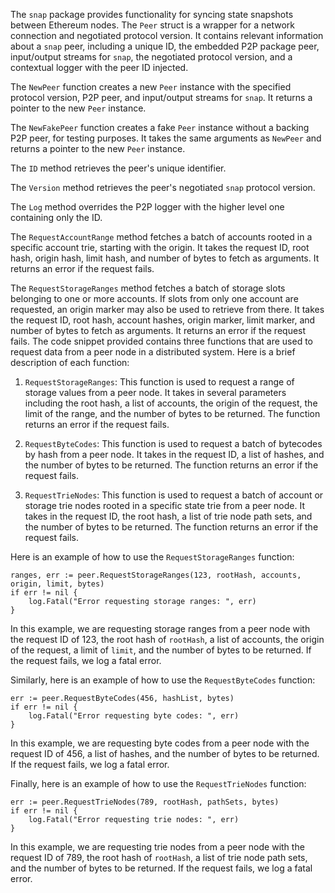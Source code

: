 The `snap` package provides functionality for syncing state snapshots between Ethereum nodes. The `Peer` struct is a wrapper for a network connection and negotiated protocol version. It contains relevant information about a `snap` peer, including a unique ID, the embedded P2P package peer, input/output streams for `snap`, the negotiated protocol version, and a contextual logger with the peer ID injected.

The `NewPeer` function creates a new `Peer` instance with the specified protocol version, P2P peer, and input/output streams for `snap`. It returns a pointer to the new `Peer` instance.

The `NewFakePeer` function creates a fake `Peer` instance without a backing P2P peer, for testing purposes. It takes the same arguments as `NewPeer` and returns a pointer to the new `Peer` instance.

The `ID` method retrieves the peer's unique identifier.

The `Version` method retrieves the peer's negotiated `snap` protocol version.

The `Log` method overrides the P2P logger with the higher level one containing only the ID.

The `RequestAccountRange` method fetches a batch of accounts rooted in a specific account trie, starting with the origin. It takes the request ID, root hash, origin hash, limit hash, and number of bytes to fetch as arguments. It returns an error if the request fails.

The `RequestStorageRanges` method fetches a batch of storage slots belonging to one or more accounts. If slots from only one account are requested, an origin marker may also be used to retrieve from there. It takes the request ID, root hash, account hashes, origin marker, limit marker, and number of bytes to fetch as arguments. It returns an error if the request fails. The code snippet provided contains three functions that are used to request data from a peer node in a distributed system. Here is a brief description of each function:

1. `RequestStorageRanges`: This function is used to request a range of storage values from a peer node. It takes in several parameters including the root hash, a list of accounts, the origin of the request, the limit of the range, and the number of bytes to be returned. The function returns an error if the request fails.

2. `RequestByteCodes`: This function is used to request a batch of bytecodes by hash from a peer node. It takes in the request ID, a list of hashes, and the number of bytes to be returned. The function returns an error if the request fails.

3. `RequestTrieNodes`: This function is used to request a batch of account or storage trie nodes rooted in a specific state trie from a peer node. It takes in the request ID, the root hash, a list of trie node path sets, and the number of bytes to be returned. The function returns an error if the request fails.

Here is an example of how to use the `RequestStorageRanges` function:

```
ranges, err := peer.RequestStorageRanges(123, rootHash, accounts, origin, limit, bytes)
if err != nil {
    log.Fatal("Error requesting storage ranges: ", err)
}
```

In this example, we are requesting storage ranges from a peer node with the request ID of 123, the root hash of `rootHash`, a list of accounts, the origin of the request, a limit of `limit`, and the number of bytes to be returned. If the request fails, we log a fatal error.

Similarly, here is an example of how to use the `RequestByteCodes` function:

```
err := peer.RequestByteCodes(456, hashList, bytes)
if err != nil {
    log.Fatal("Error requesting byte codes: ", err)
}
```

In this example, we are requesting byte codes from a peer node with the request ID of 456, a list of hashes, and the number of bytes to be returned. If the request fails, we log a fatal error.

Finally, here is an example of how to use the `RequestTrieNodes` function:

```
err := peer.RequestTrieNodes(789, rootHash, pathSets, bytes)
if err != nil {
    log.Fatal("Error requesting trie nodes: ", err)
}
```

In this example, we are requesting trie nodes from a peer node with the request ID of 789, the root hash of `rootHash`, a list of trie node path sets, and the number of bytes to be returned. If the request fails, we log a fatal error.